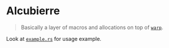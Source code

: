 # Alcubierre
> Basically a layer of macros and allocations on top of [`warp`](https://github.com/seanmonstar/warp).

Look at [`example.rs`](./alcubierre/examples/example.rs) for usage example.